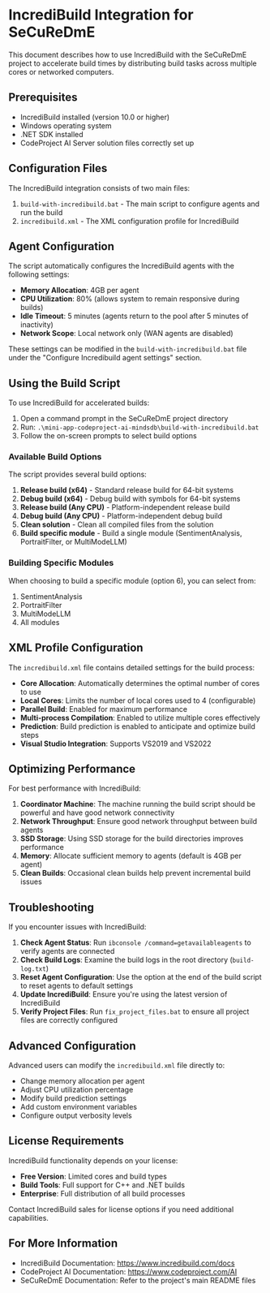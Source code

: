 # IncrediBuild Integration for SeCuReDmE

This document describes how to use IncrediBuild with the SeCuReDmE project to accelerate build times by distributing build tasks across multiple cores or networked computers.

## Prerequisites

- IncrediBuild installed (version 10.0 or higher)
- Windows operating system
- .NET SDK installed
- CodeProject AI Server solution files correctly set up

## Configuration Files

The IncrediBuild integration consists of two main files:

1. `build-with-incredibuild.bat` - The main script to configure agents and run the build
2. `incredibuild.xml` - The XML configuration profile for IncrediBuild

## Agent Configuration

The script automatically configures the IncrediBuild agents with the following settings:

- **Memory Allocation**: 4GB per agent
- **CPU Utilization**: 80% (allows system to remain responsive during builds)
- **Idle Timeout**: 5 minutes (agents return to the pool after 5 minutes of inactivity)
- **Network Scope**: Local network only (WAN agents are disabled)

These settings can be modified in the `build-with-incredibuild.bat` file under the "Configure Incredibuild agent settings" section.

## Using the Build Script

To use IncrediBuild for accelerated builds:

1. Open a command prompt in the SeCuReDmE project directory
2. Run: `.\mini-app-codeproject-ai-mindsdb\build-with-incredibuild.bat`
3. Follow the on-screen prompts to select build options

### Available Build Options

The script provides several build options:

1. **Release build (x64)** - Standard release build for 64-bit systems
2. **Debug build (x64)** - Debug build with symbols for 64-bit systems
3. **Release build (Any CPU)** - Platform-independent release build
4. **Debug build (Any CPU)** - Platform-independent debug build
5. **Clean solution** - Clean all compiled files from the solution
6. **Build specific module** - Build a single module (SentimentAnalysis, PortraitFilter, or MultiModeLLM)

### Building Specific Modules

When choosing to build a specific module (option 6), you can select from:

1. SentimentAnalysis
2. PortraitFilter
3. MultiModeLLM
4. All modules

## XML Profile Configuration

The `incredibuild.xml` file contains detailed settings for the build process:

- **Core Allocation**: Automatically determines the optimal number of cores to use
- **Local Cores**: Limits the number of local cores used to 4 (configurable)
- **Parallel Build**: Enabled for maximum performance
- **Multi-process Compilation**: Enabled to utilize multiple cores effectively
- **Prediction**: Build prediction is enabled to anticipate and optimize build steps
- **Visual Studio Integration**: Supports VS2019 and VS2022

## Optimizing Performance

For best performance with IncrediBuild:

1. **Coordinator Machine**: The machine running the build script should be powerful and have good network connectivity
2. **Network Throughput**: Ensure good network throughput between build agents
3. **SSD Storage**: Using SSD storage for the build directories improves performance
4. **Memory**: Allocate sufficient memory to agents (default is 4GB per agent)
5. **Clean Builds**: Occasional clean builds help prevent incremental build issues

## Troubleshooting

If you encounter issues with IncrediBuild:

1. **Check Agent Status**: Run `ibconsole /command=getavailableagents` to verify agents are connected
2. **Check Build Logs**: Examine the build logs in the root directory (`build-log.txt`)
3. **Reset Agent Configuration**: Use the option at the end of the build script to reset agents to default settings
4. **Update IncrediBuild**: Ensure you're using the latest version of IncrediBuild
5. **Verify Project Files**: Run `fix_project_files.bat` to ensure all project files are correctly configured

## Advanced Configuration

Advanced users can modify the `incredibuild.xml` file directly to:

- Change memory allocation per agent
- Adjust CPU utilization percentage
- Modify build prediction settings
- Add custom environment variables
- Configure output verbosity levels

## License Requirements

IncrediBuild functionality depends on your license:

- **Free Version**: Limited cores and build types
- **Build Tools**: Full support for C++ and .NET builds
- **Enterprise**: Full distribution of all build processes

Contact IncrediBuild sales for license options if you need additional capabilities.

## For More Information

- IncrediBuild Documentation: https://www.incredibuild.com/docs
- CodeProject AI Documentation: https://www.codeproject.com/AI
- SeCuReDmE Documentation: Refer to the project's main README files
